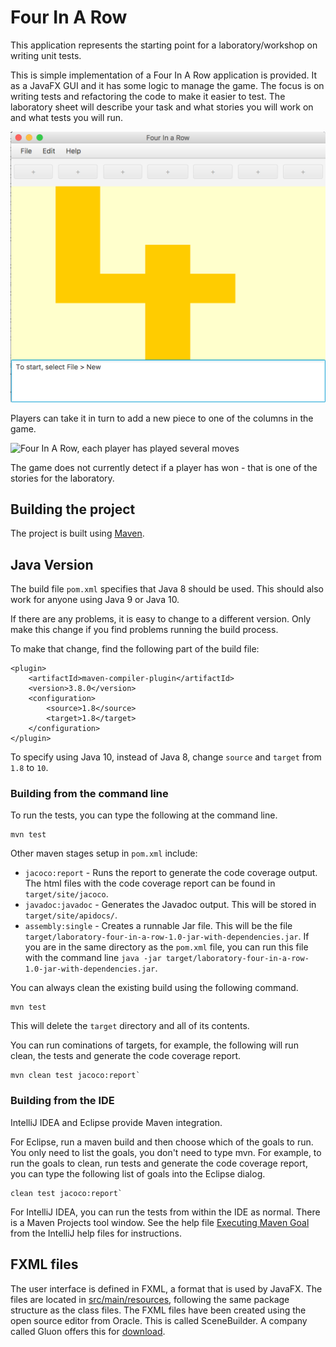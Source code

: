 # Four In A Row
This application represents the starting point for a laboratory/workshop on writing unit tests. 

This is simple implementation of a Four In A Row application is provided. It as a JavaFX GUI and it has some logic to manage the game. The focus is on writing tests and refactoring the code to make it easier to test. The laboratory sheet will describe your task and what stories you will work on and what tests you will run.

![Four In A Row, opening status](images/FourInARow.png "Opening Screen for the Application")

Players can take it in turn to add a new piece to one of the columns in the game. 

![Four In A Row, each player has played several moves](images/FourInARow-MidGame.png "Each player has the opportunity to press a button at the top of the screen. This will try to add a piece 
into the column.")

The game does not currently detect if a player has won - that is one of the stories for the laboratory.

## Building the project
The project is built using [Maven](https://maven.apache.org). 

## Java Version
The build file `pom.xml` specifies that Java 8 should be used. This should also work for anyone using Java 9 or Java 10. 

If there are any problems, it is easy to change to a different version. Only make this change if you find problems running the build process. 

To make that change, find the following part of the build file: 

```
<plugin>
    <artifactId>maven-compiler-plugin</artifactId>
    <version>3.8.0</version>
    <configuration>
        <source>1.8</source>
        <target>1.8</target>
    </configuration>
</plugin>
```
To specify using Java 10, instead of Java 8, change `source` and `target` from `1.8` to `10`.

### Building from the command line
To run the tests, you can type the following at the command line.

```
mvn test
```

Other maven stages setup in `pom.xml` include: 

* `jacoco:report` - Runs the report to generate the code coverage output. The html files with the code coverage report can be found in `target/site/jacoco`. 
* `javadoc:javadoc` - Generates the Javadoc output. This will be stored in `target/site/apidocs/`.
* `assembly:single` - Creates a runnable Jar file. This will be the file `target/laboratory-four-in-a-row-1.0-jar-with-dependencies.jar`. If you are in the same directory as the `pom.xml` file, you can run this file with the command line `java -jar target/laboratory-four-in-a-row-1.0-jar-with-dependencies.jar`.

You can always clean the existing build using the following command. 

```
mvn test
```
This will delete the `target` directory and all of its contents. 

You can run cominations of targets, for example, the following will run clean, the tests and generate the code coverage report.  

```
mvn clean test jacoco:report`
```

### Building from the IDE
IntelliJ IDEA and Eclipse provide Maven integration.

For Eclipse, run a maven build and then choose which of the goals to run. You only need to list the goals, you don't need to type mvn. For example, to run the goals to clean, run tests and generate the code coverage report, you can type the following list of goals into the Eclipse dialog.

```
clean test jacoco:report`
```

For IntelliJ IDEA, you can run the tests from within the IDE as normal. There is a Maven Projects tool window. See the help file [Executing Maven Goal](https://www.jetbrains.com/help/idea/2017.1/executing-maven-goal.html) from the IntelliJ help files for instructions. 


## FXML files
The user interface is defined in FXML, a format that is used by JavaFX. The files are located in [src/main/resources](src/main/resources), following the same package structure as the class files. The FXML files have been created using the open source editor from Oracle. This is called SceneBuilder. A company called Gluon offers this for [download](http://gluonhq.com/products/scene-builder/).
